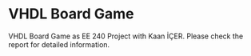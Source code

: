 # VHDL Board Game
VHDL Board Game as EE 240 Project with Kaan İÇER.
Please check the report for detailed information.
